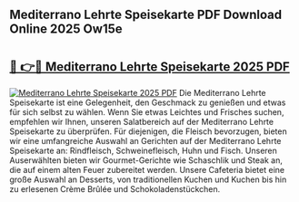## Mediterrano Lehrte Speisekarte PDF Download Online 2025 Ow15e

# <h2><a href="http://gc96na5.nevu.top/?p=Mediterrano+Lehrte+Speisekarte">🔗 👉🔴 Mediterrano Lehrte Speisekarte 2025 PDF</a></h2>

[![Mediterrano Lehrte Speisekarte 2025 PDF](https://i.imgur.com/dBaPXMq.png)](http://gc96na5.nevu.top/?p=Mediterrano+Lehrte+Speisekarte)
Die Mediterrano Lehrte Speisekarte ist eine Gelegenheit, den Geschmack zu genießen und etwas für sich selbst zu wählen. Wenn Sie etwas Leichtes und Frisches suchen, empfehlen wir Ihnen, unseren Salatbereich auf der Mediterrano Lehrte Speisekarte zu überprüfen. Für diejenigen, die Fleisch bevorzugen, bieten wir eine umfangreiche Auswahl an Gerichten auf der Mediterrano Lehrte Speisekarte an: Rindfleisch, Schweinefleisch, Huhn und Fisch. Unseren Auserwählten bieten wir Gourmet-Gerichte wie Schaschlik und Steak an, die auf einem alten Feuer zubereitet werden. Unsere Cafeteria bietet eine große Auswahl an Desserts, von traditionellen Kuchen und Kuchen bis hin zu erlesenen Crème Brûlée und Schokoladenstückchen.
